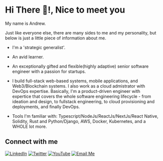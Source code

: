 <h1>Hi There 👋!, Nice to meet you</h1>

My name is Andrew.

Just like everyone else, there are many sides to me and my personality, but below is just a little piece of information about me.

- I'm a 'strategic generalist'.
- An avid learner. 
- An exceptionally gifted and flexible(highly adaptive) senior software engineer with a passion for startups.

- I build full-stack web-based systems, mobile applications, and Web3/Blockchain systems. I also work as a cloud admistrator with DevOps expertise.
  Basically, I'm a product-driven engineer with expertice that covers the whole software engineering lifecycle - from ideation and design, to fullstack engineering, to cloud provisioning and deployments, and finally DevOps. 

- Tools I'm familiar with: Typescript/NodeJs/ReactJs/NextJs/React Native, Solidity, Rust and Python/Django, AWS, Docker, Kubernetes, and a WHOLE lot more. 

## Connect with me

[![LinkedIn](https://img.shields.io/badge/LinkedIn-0A66C2?style=for-the-badge&logo=linkedin&logoColor=white)](https://www.linkedin.com/in/okpainmo-andrew/)
[![Twitter](https://img.shields.io/badge/Twitter-1DA1F2?style=for-the-badge&logo=twitter&logoColor=white)](https://x.com/AJ_Okpainmo)
[![YouTube](https://img.shields.io/badge/YouTube-FF0000?style=for-the-badge&logo=youtube&logoColor=white)](https://www.youtube.com/@andrew_okpainmo)
[![Email Me](https://img.shields.io/badge/Email-D14836?style=for-the-badge&logo=gmail&logoColor=white)](mailto:okpainmoandrew@gmail.com)


